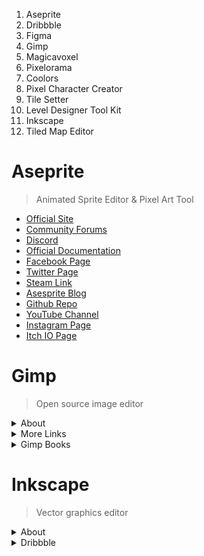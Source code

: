 
1. Aseprite
2. Dribbble
3. Figma
4. Gimp
5. Magicavoxel
6. Pixelorama
7. Coolors
8. Pixel Character Creator
9. Tile Setter
10. Level Designer Tool Kit
11. Inkscape
12. Tiled Map Editor


# Aseprite
> Animated Sprite Editor & Pixel Art Tool

- [Official Site](https://www.aseprite.org/)
- [Community Forums](https://community.aseprite.org/)
- [Discord](https://discord.com/invite/Yb2CeX8)
- [Official Documentation](https://www.aseprite.org/docs/)
- [Facebook Page](https://www.facebook.com/aseprite)
- [Twitter Page](https://twitter.com/aseprite)
- [Steam Link](https://steamcommunity.com/app/431730)
- [Asesprite Blog](http://blog.aseprite.org/)
- [Github Repo](https://github.com/aseprite/aseprite/)
- [YouTube Channel](https://www.youtube.com/user/aseprite)
- [Instagram Page](https://www.instagram.com/aseprite/)
- [Itch IO Page](https://dacap.itch.io/aseprite)

# Gimp

> Open source image editor

<details><summary>About</summary>

- [Official Site](https://www.gimp.org/)
- [Documentation](https://www.gimp.org/docs/)
- [Twitter Page](https://twitter.com/gimp_official)
- [Facebook Page](https://www.facebook.com/gimpofficial/)
- [Developer Wiki](https://wiki.gimp.org/index.php/Main_Page)

</details>

<details><summary>More Links</summary>

- [Recommended Paid Video Course](https://logosbynick.com/courses/)
- [Recommended Free Video Course](https://www.youtube.com/c/LogosByNick/playlists)
- [Concept Art Empire Tutorials](https://conceptartempire.com/free-gimp-tutorials/)
- [Davies Media Design](https://daviesmediadesign.com/20-gimp-2-10-tutorials-for-beginners/)
[Gimp Learn Forum](https://gimplearn.net/)
- [Fix The Photo](https://fixthephoto.com/gimp-tutorials.html)

</details>


<details><summary>Gimp Books</summary>

- [Beginnning Gimp](https://www.amazon.com/exec/obidos/ASIN/1430210702/shallowsky-20) 2008
- [Gimp for Textile Design](https://origininc.tripod.com/GIMP/GIMP_BOOK_MAIN/GBOOK.htm)
- [Gimp 2.6 Cookbook](https://www.packtpub.com/product/gimp-2-6-cookbook/9781849512022)
- [Gimp for Absolute Beginners](https://www.apress.com/us/book/9781430231684) 2012
- [Book of Gimp](https://nostarch.com/gimp) 2013
- [Beginning Photo Retouching & Restoration](https://www.apress.com/us/book/9781484204047) 2014
- [The Ultimate Gimp 2.10 Guide](https://www.amazon.com/Ultimate-GIMP-2-10-Guide-Professional/dp/1790584213) 2018
- [Artists Guide to Gimp](https://nostarch.com/gimp2)


</details>

# Inkscape

> Vector graphics editor

<details><summary>About</summary>

[Official Site](https://inkscape.org/)

[Twitter Page](https://twitter.com/inkscape)

[Deviant Art](https://www.deviantart.com/inkscapers)

[Facebook Page](https://www.facebook.com/Inkscape.org)

[Inkscape Forum](https://inkscape.org/forums/)

[YouTube Channel](https://www.youtube.com/channel/UCKKj0FJtVE8sGn4afabKvTA/videos)


</details>




<details markdown='1'><summary>Dribbble</summary>

<img src="https://cdn.dribbble.com/users/5578377/screenshots/12689046/media/a11f04bdde5938a8bbf9f4452555bed7.png?compress=1&resize=1000x750" >

<img src="https://cdn.dribbble.com/users/5578377/screenshots/12714708/media/f434ff65e2ff85b0c43512a0ace7c1ab.png?compress=1&resize=800x600" >

<img src="https://cdn.dribbble.com/users/5578377/screenshots/12844013/media/d80c3edde2814829c969db7b5ab7e0fe.png?compress=1&resize=1000x750">

<img src="https://cdn.dribbble.com/users/5578377/screenshots/12895605/media/721482fc427b6385d3bf728ef63ffed3.png?compress=1&resize=1000x750">

<img src="https://cdn.dribbble.com/users/5578377/screenshots/12897888/media/6fbabdab52a1aa36976d97dc535bdd0c.png?compress=1&resize=1000x750">

<img src="https://cdn.dribbble.com/users/5578377/screenshots/13840925/media/ee28b1cd799cf6280ca4debcc003f3ea.png?compress=1&resize=1000x750">

<img src="https://cdn.dribbble.com/users/5578377/screenshots/13841342/media/9b2884d3c96beda062b55b7a32b95e64.jpg?compress=1&resize=1000x750">

<img src="https://cdn.dribbble.com/users/5578377/screenshots/13983626/media/d19a63ed28cf638675fff1d47ea5929b.png?compress=1&resize=800x600">

<img src="https://cdn.dribbble.com/users/5578377/screenshots/13983638/media/f0032c4bb27696d0895919ad1a973383.png?compress=1&resize=800x600">

<img src="https://cdn.dribbble.com/users/5578377/screenshots/14152696/media/e69ad95dbefafb4faea2ac0d9364eccc.png?compress=1&resize=1000x750">

<img src="https://cdn.dribbble.com/users/5578377/screenshots/14152821/media/a364af89080999243877b5bcf905ef1f.png?compress=1&resize=1000x750">

<img src="https://cdn.dribbble.com/users/5578377/screenshots/14194473/media/8519657ce8590e370fcbcc68175f1973.png?compress=1&resize=800x600">

<img src="https://cdn.dribbble.com/users/5578377/screenshots/14194608/media/eb08f55ba36c2b1c9a888daee676ab36.png?compress=1&resize=1000x750">

<img src="https://cdn.dribbble.com/users/5578377/screenshots/14411414/media/580b54237b01a447ac9d8a2c96988a75.png?compress=1&resize=1000x750">

<img src="https://cdn.dribbble.com/users/5578377/screenshots/14411569/media/cd480104a996a47fe8fd13da83ec8ab0.png?compress=1&resize=1000x750">

<img src="https://cdn.dribbble.com/users/5578377/screenshots/14418675/media/b27447aff84a3081654ceca46ee96f5b.png?compress=1&resize=1000x750">

<img src="https://cdn.dribbble.com/users/5578377/screenshots/14507303/media/18dabfc3b44d7497617d85f83ca5bf3f.png?compress=1&resize=1000x750">

<img src="https://cdn.dribbble.com/users/5578377/screenshots/14541248/media/7b60444d4859a6fba2e6991e67ae6079.png?compress=1&resize=1000x750">

<img src="https://cdn.dribbble.com/users/5578377/screenshots/14541320/media/1847b59dbfc362809f65e01d3a89c317.png?compress=1&resize=1000x750">

<img src="https://cdn.dribbble.com/users/5578377/screenshots/14541510/media/ca42b4bf493099a1441a17bf56814ac9.png?compress=1&resize=1000x750">

<img src="https://cdn.dribbble.com/users/5578377/screenshots/14564535/media/f7a4f7cba40a47f7887444ced8cd872f.png?compress=1&resize=1000x750">

<img src="">

<img src="">

<img src="">

</details>
